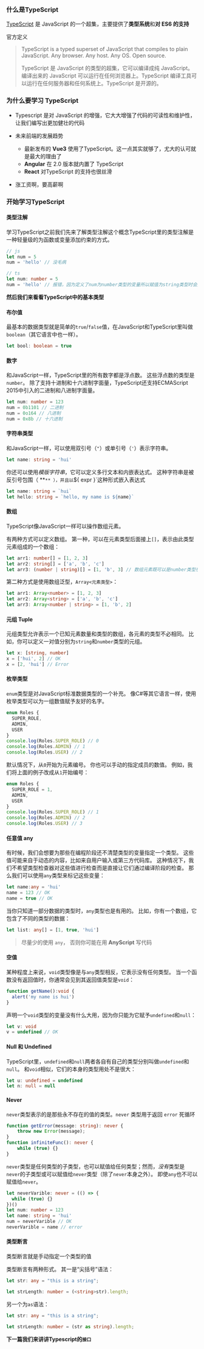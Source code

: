 ### 什么是TypeScript

[TypeScript](http://www.typescriptlang.org/) 是 JavaScript 的一个超集，主要提供了**类型系统**和**对 ES6 的支持**

官方定义

> TypeScript is a typed superset of JavaScript that compiles to plain JavaScript. Any browser. Any host. Any OS. Open source.
>
> TypeScript 是 JavaScript 的类型的超集，它可以编译成纯 JavaScript。编译出来的 JavaScript 可以运行在任何浏览器上。TypeScript 编译工具可以运行在任何服务器和任何系统上。TypeScript 是开源的。

### 为什么要学习 TypeScript

* Typescript 是对 JavaScript 的增强，它大大增强了代码的可读性和维护性，让我们编写出更加健壮的代码

* 未来前端的发展趋势
  * 最新发布的 **Vue3** 使用了TypeScript。这一点其实就够了，尤大的认可就是最大的理由了
  * **Angular** 在 2.0 版本就内置了 TypeScript
  * **React** 对TypeScript 的支持也很丝滑
* 涨工资啊，要高薪啊

### 开始学习TypeScript

#### 类型注解

学习TypeScript之前我们先来了解类型注解这个概念TypeScript里的类型注解是一种轻量级的为函数或变量添加约束的方式。

```ts
// js
let num = 5 
num = 'hello' // 没毛病

// ts
let num: number = 5 
num = 'hello' // 报错，因为定义了num为number类型的变量所以赋值为string类型时会报错
```



**然后我们来看看TypeScript中的基本类型**

#### 布尔值

最基本的数据类型就是简单的`true`/`false`值，在JavaScript和TypeScript里叫做`boolean`（其它语言中也一样）。

```ts
let bool: boolean = true
```

#### 数字

和JavaScript一样，TypeScript里的所有数字都是浮点数。 这些浮点数的类型是`number`。 除了支持十进制和十六进制字面量，TypeScript还支持ECMAScript 2015中引入的二进制和八进制字面量。

```ts
let num: number = 123
num = 0b1101 // 二进制
num = 0o164 // 八进制
num = 0x8b // 十六进制
```

#### 字符串类型

和JavaScript一样，可以使用双引号（`"`）或单引号（`'`）表示字符串。

```ts
let name: string = 'hui'
```

你还可以使用*模版字符串*，它可以定义多行文本和内嵌表达式。 这种字符串是被反引号包围（ **`** ），并且以`${ expr }`这种形式嵌入表达式

```ts
let name: string = `hui`
let hello: string = `hello, my name is ${name}`
```

#### 数组

TypeScript像JavaScript一样可以操作数组元素。

有两种方式可以定义数组。 第一种，可以在元素类型后面接上`[]`，表示由此类型元素组成的一个数组：

```ts
let arr1: number[] = [1, 2, 3]
let arr2: string[] = ['a', 'b', 'c']
let arr3: (number | string)[] = [1, 'b', 3] // 数组元素既可以是number类型也可以是string类型
```

第二种方式是使用数组泛型，`Array<元素类型>`：

```ts
let arr1: Array<number> = [1, 2, 3]
let arr2: Array<string> = ['a', 'b', 'c']
let arr3: Array<number | string> = [1, 'b', 2]
```

#### 元组 Tuple

元组类型允许表示一个已知元素数量和类型的数组，各元素的类型不必相同。 比如，你可以定义一对值分别为`string`和`number`类型的元组。

```ts
let x: [string, number]
x = ['hui', 2] // OK
x = [2, 'hui'] // Error
```

#### 枚举类型

`enum`类型是对JavaScript标准数据类型的一个补充。 像C#等其它语言一样，使用枚举类型可以为一组数值赋予友好的名字。

```ts
enum Roles {
  SUPER_ROLE,
  ADMIN,
  USER
}
console.log(Roles.SUPER_ROLE) // 0
console.log(Roles.ADMIN) // 1
console.log(Roles.USER) // 2
```

默认情况下，从`0`开始为元素编号。 你也可以手动的指定成员的数值。 例如，我们将上面的例子改成从`1`开始编号：

```ts
enum Roles {
  SUPER_ROLE = 1,
  ADMIN,
  USER
}
console.log(Roles.SUPER_ROLE) // 1
console.log(Roles.ADMIN) // 2
console.log(Roles.USER) // 3
```

#### 任意值 any

有时候，我们会想要为那些在编程阶段还不清楚类型的变量指定一个类型。 这些值可能来自于动态的内容，比如来自用户输入或第三方代码库。 这种情况下，我们不希望类型检查器对这些值进行检查而是直接让它们通过编译阶段的检查。 那么我们可以使用`any`类型来标记这些变量：

```ts
let name:any = 'hui'
name = 123 // OK
name = true // OK
```

当你只知道一部分数据的类型时，`any`类型也是有用的。 比如，你有一个数组，它包含了不同的类型的数据：

```ts
let list: any[] = [1, true, 'hui']
```

> 尽量少的使用 `any`， 否则你可能在用 **AnyScript** 写代码

#### 空值

某种程度上来说，`void`类型像是与`any`类型相反，它表示没有任何类型。 当一个函数没有返回值时，你通常会见到其返回值类型是`void`：

```ts
function getName():void {
  alert('my name is hui')
}
```

声明一个`void`类型的变量没有什么大用，因为你只能为它赋予`undefined`和`null`：

```ts
let v: void
v = undefined // OK
```

#### Null 和 Undefined

TypeScript里，`undefined`和`null`两者各自有自己的类型分别叫做`undefined`和`null`。 和`void`相似，它们的本身的类型用处不是很大：

```ts
let u: undefined = undefined
let n: null = null
```

#### Never

`never`类型表示的是那些永不存在的值的类型。`never` 类型用于返回 `error` 死循环

```ts
function getError(message: string): never {
    throw new Error(message);
}
function infiniteFunc(): never {
    while (true) {}
}
```

`never`类型是任何类型的子类型，也可以赋值给任何类型；然而，*没有*类型是`never`的子类型或可以赋值给`never`类型（除了`never`本身之外）。 即使`any`也不可以赋值给`never`。

```ts
let neverVarible: never = (() => {
  while (true) {}
})()
let num: number = 123
let name: string = 'hui'
num = neverVarible // OK
neverVarible = name // error
```

#### 类型断言

类型断言就是手动指定一个类型的值

类型断言有两种形式。 其一是“尖括号”语法：

```ts
let str: any = "this is a string";

let strLength: number = (<string>str).length;
```

另一个为`as`语法：

```ts
let str: any = "this is a string";

let strLength: number = (str as string).length;
```



**下一篇我们来讲讲Typescript的`接口`**

